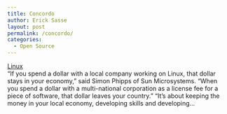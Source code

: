 ```yaml
---
title: Concordo
author: Erick Sasse
layout: post
permalink: /concordo/
categories:
  - Open Source
---
```

[Linux][1]  
&#8220;If you spend a dollar with a local company working on Linux, that dollar stays in your economy,&#8221; said Simon Phipps of Sun Microsystems. &#8220;When you spend a dollar with a multi-national corporation as a license fee for a piece of software, that dollar leaves your country.&#8221; &#8220;It&#8217;s about keeping the money in your local economy, developing skills and developing&#8230;

 [1]: http://www.xfer.info/sourbox/archives/qualquer_coisa/000464.html